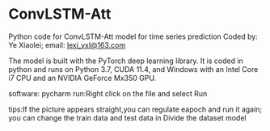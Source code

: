 # ConvLSTM-Att
Python code for ConvLSTM-Att model for time series prediction
Coded by: Ye Xiaolei;
email: lexi_yxl@163.com

The model is built with the PyTorch deep learning library. It is coded in python and 
runs on Python 3.7, CUDA 11.4, and Windows with an Intel Core i7 CPU and an NVIDIA 
GeForce Mx350 GPU.

software: pycharm
run:Right click on the file and select Run

tips:If the picture appears straight,you can regulate eapoch and run it again;
you can change the train data and test data in Divide the dataset model
